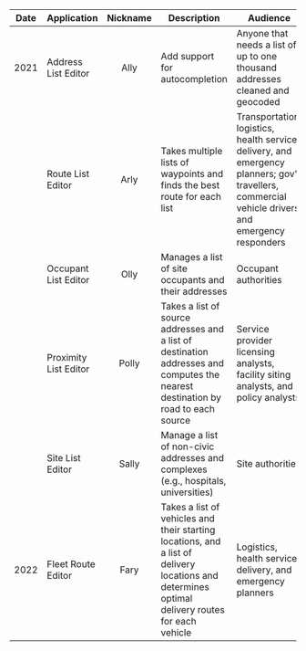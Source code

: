 |Date|Application|Nickname|Description|Audience|
|----|----|:----:|----|----|
|2021|Address List Editor|Ally|Add support for autocompletion|Anyone that needs a list of up to one thousand addresses cleaned and geocoded
||Route List Editor|Arly|Takes multiple lists of waypoints and finds the best route for each list|Transportation, logistics, health service delivery, and emergency planners; gov't travellers, commercial vehicle drivers, and emergency responders
||Occupant List Editor|Olly|Manages a list of site occupants and their addresses|Occupant authorities
||Proximity List Editor|Polly|Takes a list of source addresses and a list of destination addresses and computes the nearest destination by road to each source|Service provider licensing analysts, facility siting analysts, and policy analysts
||Site List Editor|Sally|Manage a list of non-civic addresses and complexes (e.g., hospitals, universities)|Site authorities
|2022|Fleet Route Editor|Fary|Takes a list of vehicles and their starting locations, and a list of delivery locations and determines optimal delivery routes for each vehicle|Logistics, health service delivery, and emergency planners
